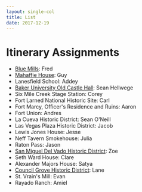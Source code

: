 ```yaml
---
layout: single-col
title: List
date: 2017-12-19
---
```


# Itinerary Assignments

- [Blue Mills](sites/blue-mills): Fred
- [Mahaffie House](sites/mahaffie-house): Guy
- Lanesfield School: Addey
- [Baker University Old Castle Hall](sites/baker-university-old-castle-building): Sean Hellwege
- Six Mile Creek Stage Station: Corey
- Fort Larned National Historic Site: Carl
- Fort Marcy, Officer's Residence and Ruins: Aaron
- Fort Union: Andres
- La Cueva Historic District: Sean O'Neill
- Las Vegas Plaza Historic District: Jacob
- Lewis Jones House: Jesse
- Neff Tavern Smokehouse: Julia
- Raton Pass: Jason
- [San Miguel Del Vado Historic District](sites/san-miguel-del-vado): Zoe
- Seth Ward House: Clare
- Alexander Majors House: Satya
- [Council Grove Historic District](sites/council-grove-downtown-historic-district): Lane
- St. Vrain's Mill: Evan
- Rayado Ranch: Amiel
